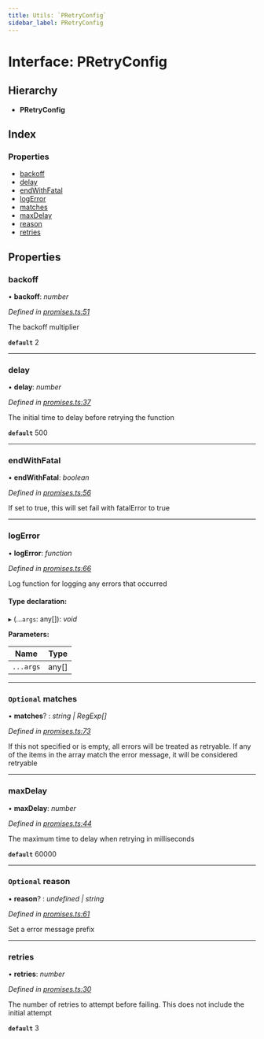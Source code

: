 ```yaml
---
title: Utils: `PRetryConfig`
sidebar_label: PRetryConfig
---
```


# Interface: PRetryConfig

## Hierarchy

* **PRetryConfig**

## Index

### Properties

* [backoff](pretryconfig.md#backoff)
* [delay](pretryconfig.md#delay)
* [endWithFatal](pretryconfig.md#endwithfatal)
* [logError](pretryconfig.md#logerror)
* [matches](pretryconfig.md#optional-matches)
* [maxDelay](pretryconfig.md#maxdelay)
* [reason](pretryconfig.md#optional-reason)
* [retries](pretryconfig.md#retries)

## Properties

###  backoff

• **backoff**: *number*

*Defined in [promises.ts:51](https://github.com/terascope/teraslice/blob/0ae31df4/packages/utils/src/promises.ts#L51)*

The backoff multiplier

**`default`** 2

___

###  delay

• **delay**: *number*

*Defined in [promises.ts:37](https://github.com/terascope/teraslice/blob/0ae31df4/packages/utils/src/promises.ts#L37)*

The initial time to delay before retrying the function

**`default`** 500

___

###  endWithFatal

• **endWithFatal**: *boolean*

*Defined in [promises.ts:56](https://github.com/terascope/teraslice/blob/0ae31df4/packages/utils/src/promises.ts#L56)*

If set to true, this will set fail with fatalError to true

___

###  logError

• **logError**: *function*

*Defined in [promises.ts:66](https://github.com/terascope/teraslice/blob/0ae31df4/packages/utils/src/promises.ts#L66)*

Log function for logging any errors that occurred

#### Type declaration:

▸ (...`args`: any[]): *void*

**Parameters:**

Name | Type |
------ | ------ |
`...args` | any[] |

___

### `Optional` matches

• **matches**? : *string | RegExp[]*

*Defined in [promises.ts:73](https://github.com/terascope/teraslice/blob/0ae31df4/packages/utils/src/promises.ts#L73)*

If this not specified or is empty, all errors will be treated as retryable.
If any of the items in the array match the error message,
it will be considered retryable

___

###  maxDelay

• **maxDelay**: *number*

*Defined in [promises.ts:44](https://github.com/terascope/teraslice/blob/0ae31df4/packages/utils/src/promises.ts#L44)*

The maximum time to delay when retrying in milliseconds

**`default`** 60000

___

### `Optional` reason

• **reason**? : *undefined | string*

*Defined in [promises.ts:61](https://github.com/terascope/teraslice/blob/0ae31df4/packages/utils/src/promises.ts#L61)*

Set a error message prefix

___

###  retries

• **retries**: *number*

*Defined in [promises.ts:30](https://github.com/terascope/teraslice/blob/0ae31df4/packages/utils/src/promises.ts#L30)*

The number of retries to attempt before failing.
This does not include the initial attempt

**`default`** 3
